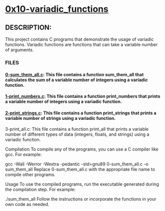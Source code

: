 # [0x10-variadic_functions](https://github.com/DamilolaALX/alx-low_level_programming/0x10-variadic_functions)

## DESCRIPTION:
This project contains C programs that demonstrate the usage of variadic functions. Variadic functions are functions that can take a variable number of arguments.

### FILES
#### [0-sum_them_all.c](https://github.com/DamilolaALX/alx-low_level_programming/0x10-variadic_functions/blob/master/0-sum_them_all.c): This file contains a function sum_them_all that calculates the sum of a variable number of integers using a variadic function.

#### [1-print_numbers.c](https://github.com/DamilolaALX/alx-low_level_programming/0x10-variadic_functions/blob/master/1-print_numbers.c): This file contains a function print_numbers that prints a variable number of integers using a variadic function.

#### [2-print_strings.c](https://github.com/DamilolaALX/alx-low_level_programming/0x10-variadic_functions/blob/master/2-print_strings.c): This file contains a function print_strings that prints a variable number of strings using a variadic function.

3-print_all.c: This file contains a function print_all that prints a variable number of different types of data (integers, floats, and strings) using a variadic function.

Compilation
To compile any of the programs, you can use a C compiler like gcc. For example:

gcc -Wall -Werror -Wextra -pedantic -std=gnu89 0-sum_them_all.c -o sum_them_all
Replace 0-sum_them_all.c with the appropriate file name to compile other programs.

Usage
To use the compiled programs, run the executable generated during the compilation step. For example:

./sum_them_all
Follow the instructions or incorporate the functions in your own code as needed.
